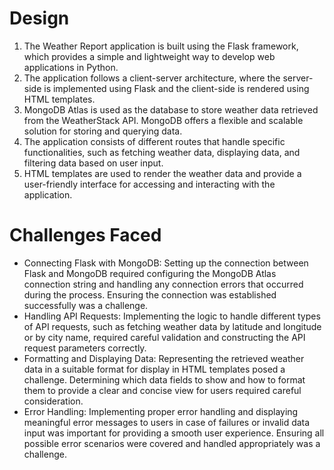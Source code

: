 # Design
1. The Weather Report application is built using the Flask framework, which provides a simple and lightweight way to develop web applications in Python.
2. The application follows a client-server architecture, where the server-side is implemented using Flask and the client-side is rendered using HTML templates.
3. MongoDB Atlas is used as the database to store weather data retrieved from the WeatherStack API. MongoDB offers a flexible and scalable solution for storing and querying data.
4. The application consists of different routes that handle specific functionalities, such as fetching weather data, displaying data, and filtering data based on user input.
5. HTML templates are used to render the weather data and provide a user-friendly interface for accessing and interacting with the application.


# Challenges Faced
* Connecting Flask with MongoDB: Setting up the connection between Flask and MongoDB required configuring the MongoDB Atlas connection string and handling any connection errors that occurred during the process. Ensuring the connection was established successfully was a challenge.
* Handling API Requests: Implementing the logic to handle different types of API requests, such as fetching weather data by latitude and longitude or by city name, required careful validation and constructing the API request parameters correctly.
* Formatting and Displaying Data: Representing the retrieved weather data in a suitable format for display in HTML templates posed a challenge. Determining which data fields to show and how to format them to provide a clear and concise view for users required careful consideration.
* Error Handling: Implementing proper error handling and displaying meaningful error messages to users in case of failures or invalid data input was important for providing a smooth user experience. Ensuring all possible error scenarios were covered and handled appropriately was a challenge.
